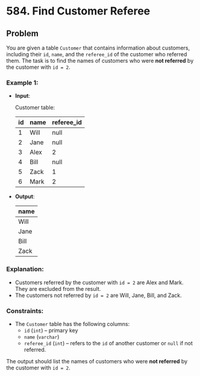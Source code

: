 # 584. Find Customer Referee

## Problem

You are given a table `Customer` that contains information about customers, including their `id`, `name`, and the `referee_id` of the customer who referred them. The task is to find the names of customers who were **not referred** by the customer with `id = 2`.

### Example 1:

- **Input**:

  Customer table:

  | id  | name | referee_id |
  |-----|------|------------|
  | 1   | Will | null       |
  | 2   | Jane | null       |
  | 3   | Alex | 2          |
  | 4   | Bill | null       |
  | 5   | Zack | 1          |
  | 6   | Mark | 2          |

- **Output**:

  | name  |
  |-------|
  | Will  |
  | Jane  |
  | Bill  |
  | Zack  |

### Explanation:

- Customers referred by the customer with `id = 2` are Alex and Mark. They are excluded from the result.
- The customers not referred by `id = 2` are Will, Jane, Bill, and Zack.

### Constraints:

- The `Customer` table has the following columns:
  - `id` (`int`) – primary key
  - `name` (`varchar`)
  - `referee_id` (`int`) – refers to the `id` of another customer or `null` if not referred.
  
The output should list the names of customers who were **not referred** by the customer with `id = 2`.
